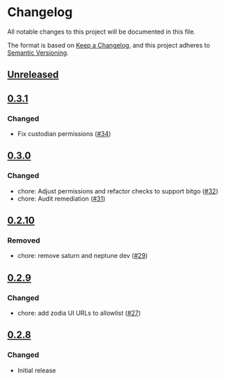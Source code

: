 # Changelog
All notable changes to this project will be documented in this file.

The format is based on [Keep a Changelog](https://keepachangelog.com/en/1.0.0/),
and this project adheres to [Semantic Versioning](https://semver.org/spec/v2.0.0.html).

## [Unreleased]

## [0.3.1]
### Changed
- Fix custodian permissions ([#34](https://github.com/MetaMask/snap-institutional-wallet/pull/34))

## [0.3.0]
### Changed
- chore: Adjust permissions and refactor checks to support bitgo ([#32](https://github.com/MetaMask/snap-institutional-wallet/pull/32))
- chore: Audit remediation ([#31](https://github.com/MetaMask/snap-institutional-wallet/pull/31))

## [0.2.10]
### Removed
- chore: remove saturn and neptune dev ([#29](https://github.com/MetaMask/snap-institutional-wallet/pull/29))

## [0.2.9]
### Changed
- chore: add zodia UI URLs to allowlist ([#27](https://github.com/MetaMask/snap-institutional-wallet/pull/27))

## [0.2.8]
### Changed
- Initial release

[Unreleased]: https://github.com/MetaMask/snap-institutional-wallet/compare/v0.3.1...HEAD
[0.3.1]: https://github.com/MetaMask/snap-institutional-wallet/compare/v0.3.0...v0.3.1
[0.3.0]: https://github.com/MetaMask/snap-institutional-wallet/compare/v0.2.10...v0.3.0
[0.2.10]: https://github.com/MetaMask/snap-institutional-wallet/compare/v0.2.9...v0.2.10
[0.2.9]: https://github.com/MetaMask/snap-institutional-wallet/compare/v0.2.8...v0.2.9
[0.2.8]: https://github.com/MetaMask/snap-institutional-wallet/releases/tag/v0.2.8
